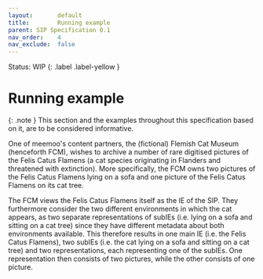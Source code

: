 ```yaml
---
layout:       default
title:        Running example
parent: SIP Specification 0.1
nav_order:    4
nav_exclude:  false
---
```

Status: WIP
{: .label .label-yellow }
# Running example

{: .note }
This section and the examples throughout this specification based on it, are to be considered informative.

One of meemoo's content partners, the (fictional) Flemish Cat Museum (henceforth FCM), wishes to archive a number of rare digitised pictures of the Felis Catus Flamens (a cat species originating in Flanders and threatened with extinction).
More specifically, the FCM owns two pictures of the Felis Catus Flamens lying on a sofa and one picture of the Felis Catus Flamens on its cat tree.

The FCM views the Felis Catus Flamens itself as the IE of the SIP.
They furthermore consider the two different environments in which the cat appears, as two separate representations of subIEs (i.e. lying on a sofa and sitting on a cat tree) since they have different metadata about both environments available.
This therefore results in one main IE (i.e. the Felis Catus Flamens), two subIEs (i.e. the cat lying on a sofa and sitting on a cat tree) and two representations, each representing one of the subIEs.
One representation then consists of two pictures, while the other consists of one picture.
